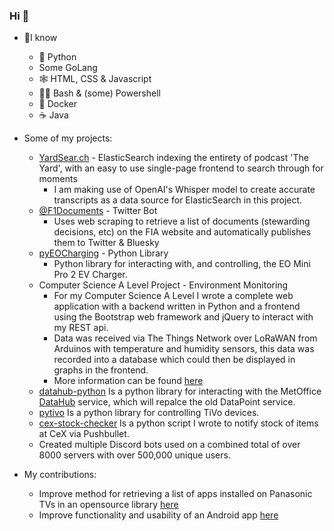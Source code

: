 ### Hi 👋

- 🧠I know
  - 🐍 Python
  - Some GoLang
  - 🕸 HTML, CSS & Javascript
  - 👨‍💻 Bash & (some) Powershell
  - 🐳 Docker
  - ☕ Java


- Some of my projects:
  - [YardSear.ch](https://yardsear.ch) - ElasticSearch indexing the entirety of podcast 'The Yard', with an easy to use single-page frontend to search through for moments
    - I am making use of OpenAI's Whisper model to create accurate transcripts as a data source for ElasticSearch in this project.
  - [@F1Documents](https://twitter.com/F1Documents) - Twitter Bot
    - Uses web scraping to retrieve a list of documents (stewarding decisions, etc) on the FIA website and automatically publishes them to Twitter & Bluesky
  - [pyEOCharging](https://github.com/bfayers/pyEOCharging) - Python Library
    - Python library for interacting with, and controlling, the EO Mini Pro 2 EV Charger.
  - Computer Science A Level Project - Environment Monitoring
    - For my Computer Science A Level I wrote a complete web application with a backend written in Python and a frontend using the Bootstrap web framework and jQuery to interact with my REST api.
    - Data was received via The Things Network over LoRaWAN from Arduinos with temperature and humidity sensors, this data was recorded into a database which could then be displayed in graphs in the frontend.
    - More information can be found [here](https://github.com/bfayers/bfayers/blob/master/csproject.md)
  - [datahub-python](https://github.com/bfayers/datahub-python) Is a python library for interacting with the MetOffice [DataHub](https://www.metoffice.gov.uk/services/data/datapoint/notifications/weather-datahub) service, which will repalce the old DataPoint service.
  - [pytivo](https://github.com/bfayers/pytivo) Is a python library for controlling TiVo devices.
  - [cex-stock-checker](https://github.com/bfayers/cex-stock-checker) Is a python script I wrote to notify stock of items at CeX via Pushbullet.
  - Created multiple Discord bots used on a combined total of over 8000 servers with over 500,000 unique users.
- My contributions:
  - Improve method for retrieving a list of apps installed on Panasonic TVs in an opensource library [here](https://github.com/florianholzapfel/panasonic-viera/pull/40)
  - Improve functionality and usability of an Android app [here](https://github.com/patzly/grocy-android/pull/14)
